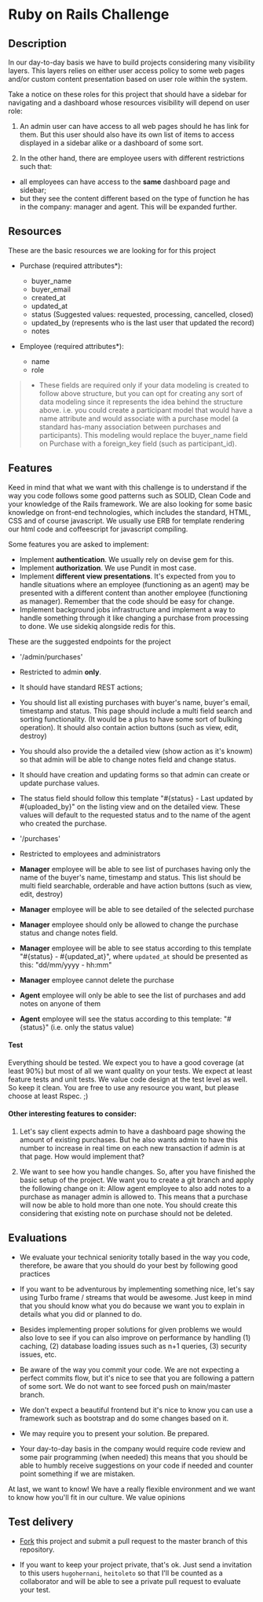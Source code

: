 # Ruby on Rails Challenge

## Description

In our day-to-day basis we have to build projects considering many visibility layers. This layers relies on either user access policy to some web pages and/or custom content presentation based on user role within the system.

Take a notice on these roles for this project that should have a sidebar for navigating and a dashboard whose resources visibility will depend on user role:

1. An admin user can have access to all web pages should he has link for them. But this user should also have its own list of items to access displayed in a sidebar alike or a dashboard of some sort.

2. In the other hand, there are employee users with different restrictions such that:
  - all employees can have access to the **same** dashboard page and sidebar;
  - but they see the content different based on the type of function he has in the company: manager and agent. This will be expanded further.

## Resources

These are the basic resources we are looking for for this project

* Purchase (required attributes*):
  * buyer_name
  * buyer_email
  * created_at
  * updated_at
  * status (Suggested values: requested, processing, cancelled, closed)
  * updated_by (represents who is the last user that updated the record)
  * notes

* Employee (required attributes*):
  * name
  * role

> * These fields are required only if your data modeling is created to follow above structure, but you can opt for creating any sort of data modeling since it represents the idea behind the structure above. i.e. you could create a participant model that would have a name attribute and would associate with a purchase model (a standard has-many association between purchases and participants). This modeling would replace the buyer_name field on Purchase with a foreign_key field (such as participant_id).

## Features

Keed in mind that what we want with this challenge is to understand if the way you code follows some good patterns such as SOLID, Clean Code and your knowledge of the Rails framework. We are also looking for some basic knowledge on front-end technologies, which includes the standard, HTML, CSS and of course javascript. We usually use ERB for template rendering our html code and coffeescript for javascript compiling.

Some features you are asked to implement:

* Implement **authentication**. We usually rely on devise gem for this.
* Implement **authorization**. We use Pundit in most case.
* Implement **different view presentations**. It's expected from you to handle situations where an employee (functioning as an agent) may be presented with a different content than another employee (functioning as manager). Remember that the code should be easy for change.
* Implement background jobs infrastructure and implement a way to handle something through it like changing a purchase from processing to done. We use sidekiq alongside redis for this.

These are the suggested endpoints for the project

* '/admin/purchases'
 * Restricted to admin **only**.
 * It should have standard REST actions;
 * You should list all existing purchases with buyer's name, buyer's email, timestamp and status. This page should include a multi field search and sorting functionality. (It would be a plus to have some sort of bulking operation). It should also contain action buttons (such as view, edit, destroy)
 * You should also provide the a detailed view (show action as it's knowm) so that admin will be able to change notes field and change status.
 * It should have creation and updating forms so that admin can create or update purchase values.
 * The status field should follow this template "#{status} - Last updated by #{uploaded_by}" on the listing view and on the detailed view. These values will default to the requested status and to the name of the agent who created the purchase.

* '/purchases'
 * Restricted to employees and administrators
 * **Manager** employee will be able to see list of purchases having only the name of the buyer's name, timestamp and status. This list should be multi field searchable, orderable and have action buttons (such as view, edit, destroy)
 * **Manager** employee will be able to see detailed of the selected purchase
 * **Manager** employee should only be allowed to change the purchase status and change notes field.
 * **Manager** employee will be able to see status according to this template "#{status} - #{updated_at}", where `updated_at` should be presented as this: "dd/mm/yyyy - hh:mm"
 * **Manager** employee cannot delete the purchase
 * **Agent** employee will only be able to see the list of purchases and add notes on anyone of them
 * **Agent** employee will see the status according to this template: "#{status}" (i.e. only the status value)


#### Test

Everything should be tested. We expect you to have a good coverage (at least 90%) but most of all we want quality on your tests. We expect at least feature tests and unit tests. We value code design at the test level as well. So keep it clean. You are free to use any resource you want, but please choose at least Rspec. ;)

#### Other interesting features to consider:

1. Let's say client expects admin to have a dashboard page showing the amount of existing purchases. But he also wants admin to have this number to increase in real time on each new transaction if admin is at that page. How would implement that?

2. We want to see how you handle changes. So, after you have finished the basic setup of the project. We want you to create a git branch and apply the following change on it: Allow agent employee to also add notes to a purchase as manager admin is allowed to. This means that a purchase will now be able to hold more than one note. You should create this considering that existing note on purchase should not be deleted.


## Evaluations

* We evaluate your technical seniority totally based in the way you code, therefore, be aware that you should do your best by following good practices

* If you want to be adventurous by implementing something nice, let's say using Turbo frame / streams that would be awesome. Just keep in mind that you should know what you do because we want you to explain in details what you did or planned to do.

* Besides implementing proper solutions for given problems we would also love to see if you can also improve on performance by handling (1) caching, (2) database loading issues such as n+1 queries, (3) security issues, etc.

* Be aware of the way you commit your code. We are not expecting a perfect commits flow, but it's nice to see that you are following a pattern of some sort. We do not want to see forced push on main/master branch.

* We don't expect a beautiful frontend but it's nice to know you can use a framework such as bootstrap and do some changes based on it.

* We may require you to present your solution. Be prepared.

* Your day-to-day basis in the company would require code review and some pair programming (when needed) this means that you should be able to humbly receive suggestions on your code if needed and counter point something if we are mistaken.

At last, we want to know! We have a really flexible environment and we want to know how you'll fit in our culture. We value opinions

## Test delivery

- [Fork](https://docs.github.com/en/github/getting-started-with-github/quickstart/fork-a-repo) this project and submit a pull request to the master branch of this repository.

- If you want to keep your project private, that's ok. Just send a invitation to this users `hugohernani`, `heitoleto` so that I'll be counted as a collaborator and will be able to see a private pull request to evaluate your test.
